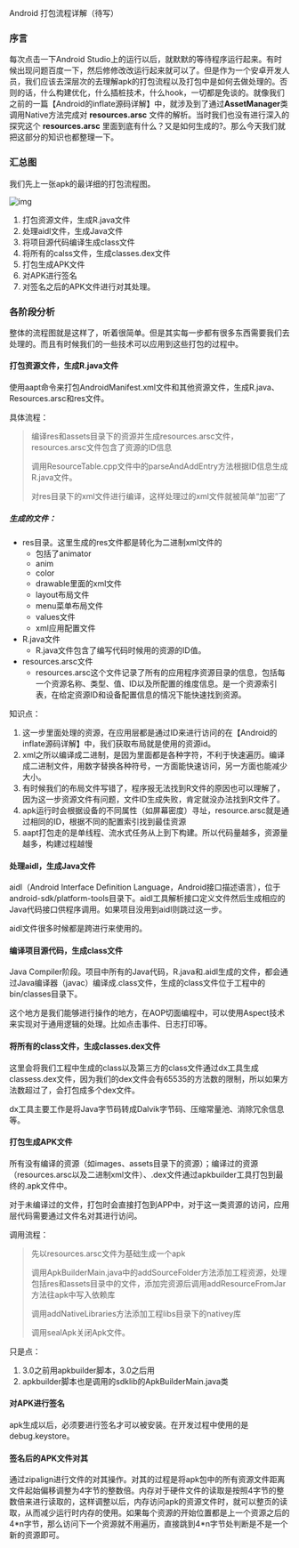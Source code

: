 Android 打包流程详解（待写）

### 序言

每次点击一下Android Studio上的运行以后，就默默的等待程序运行起来。有时候出现问题百度一下，然后修修改改运行起来就可以了。但是作为一个安卓开发人员，我们应该去深层次的去理解apk的打包流程以及打包中是如何去做处理的。否则的话，什么构建优化，什么插桩技术，什么hook，一切都是免谈的。就像我们之前的一篇【Android的inflate源码详解】中，就涉及到了通过**AssetManager**类调用Native方法完成对 **resources.arsc** 文件的解析。当时我们也没有进行深入的探究这个 **resources.arsc** 里面到底有什么？又是如何生成的?。那么今天我们就把这部分的知识也都整理一下。

### 汇总图

我们先上一张apk的最详细的打包流程图。

![img](http://cdn.qiniu.kailaisii.com/typora/202004/23/115233-754575.png)

1. 打包资源文件，生成R.java文件
2. 处理aidl文件，生成Java文件
3. 将项目源代码编译生成class文件
4. 将所有的calss文件，生成classes.dex文件
5. 打包生成APK文件
6. 对APK进行签名
7. 对签名之后的APK文件进行对其处理。

### 各阶段分析

整体的流程图就是这样了，听着很简单。但是其实每一步都有很多东西需要我们去处理的。而且有时候我们的一些技术可以应用到这些打包的过程中。

#### 打包资源文件，生成R.java文件

使用aapt命令来打包AndroidManifest.xml文件和其他资源文件，生成R.java、Resources.arsc和res文件。

具体流程：

> 编译res和assets目录下的资源并生成resources.arsc文件，resources.arsc文件包含了资源的ID信息
>
> 调用ResourceTable.cpp文件中的parseAndAddEntry方法根据ID信息生成R.java文件。
>
> 对res目录下的xml文件进行编译，这样处理过的xml文件就被简单“加密”了

##### 生成的文件：

* res目录。这里生成的res文件都是转化为二进制xml文件的
  * 包括了animator
  * anim
  * color
  * drawable里面的xml文件
  * layout布局文件
  * menu菜单布局文件
  * values文件
  * xml应用配置文件
* R.java文件
  * R.java文件包含了编写代码时候用的资源的ID值。
* resources.arsc文件
  * resources.arsc这个文件记录了所有的应用程序资源目录的信息，包括每一个资源名称、类型、值、ID以及所配置的维度信息。是一个资源索引表，在给定资源ID和设备配置信息的情况下能快速找到资源。

知识点：

1. 这一步里面处理的资源，在应用层都是通过ID来进行访问的在【Android的inflate源码详解】中，我们获取布局就是使用的资源id。
2. xml之所以编译成二进制，是因为里面都是各种字符，不利于快速遍历。编译成二进制文件，用数字替换各种符号，一方面能快速访问，另一方面也能减少大小。
3. 有时候我们的布局文件写错了，程序报无法找到R文件的原因也可以理解了，因为这一步资源文件有问题，文件ID生成失败，肯定就没办法找到R文件了。
4. apk运行时会根据设备的不同属性（如屏幕密度）寻址，resource.arsc就是通过相同的ID，根据不同的配置索引找到最佳资源
5. aapt打包走的是单线程、流水式任务从上到下构建。所以代码量越多，资源量越多，构建过程越慢

#### 处理aidl，生成Java文件

aidl（Android Interface Definition Language，Android接口描述语言），位于android-sdk/platform-tools目录下。aidl工具解析接口定义文件然后生成相应的Java代码接口供程序调用。如果项目没用到aidl则跳过这一步。

aidl文件很多时候都是跨进行来使用的。

#### 编译项目源代码，生成class文件

Java Compiler阶段。项目中所有的Java代码，R.java和.aidl生成的文件，都会通过Java编译器（javac）编译成.class文件，生成的class文件位于工程中的bin/classes目录下。

这个地方是我们能够进行操作的地方，在AOP切面编程中，可以使用Aspect技术来实现对于通用逻辑的处理。比如点击事件、日志打印等。

#### 将所有的class文件，生成classes.dex文件

这里会将我们工程中生成的class以及第三方的class文件通过dx工具生成classess.dex文件，因为我们的dex文件会有65535的方法数的限制，所以如果方法数超过了，会打包成多个dex文件。

dx工具主要工作是将Java字节码转成Dalvik字节码、压缩常量池、消除冗余信息等。

#### 打包生成APK文件

所有没有编译的资源（如images、assets目录下的资源）；编译过的资源（resources.arsc以及二进制xml文件）、.dex文件通过apkbuilder工具打包到最终的.apk文件中。

对于未编译过的文件，打包时会直接打包到APP中，对于这一类资源的访问，应用层代码需要通过文件名对其进行访问。



调用流程：

>先以resources.arsc文件为基础生成一个apk
>
>调用ApkBuilderMain.java中的addSourceFolder方法添加工程资源，处理包括res和assets目录中的文件，添加完资源后调用addResourceFromJar方法往apk中写入依赖库
>
>调用addNativeLibraries方法添加工程libs目录下的nativey库
>
>调用sealApk关闭Apk文件。

只是点：

1. 3.0之前用apkbuilder脚本，3.0之后用
2. apkbuilder脚本也是调用的sdklib的ApkBuilderMain.java类



#### 对APK进行签名

apk生成以后，必须要进行签名才可以被安装。在开发过程中使用的是debug.keystore。

#### 签名后的APK文件对其

通过zipalign进行文件的对其操作。对其的过程是将apk包中的所有资源文件距离文件起始偏移调整为4字节的整数倍。内存对于硬件文件的读取是按照4字节的整数倍来进行读取的，这样调整以后，内存访问apk的资源文件时，就可以整页的读取，从而减少运行时内存的使用。如果每个资源的开始位置都是上一个资源之后的 4\*n字节，那么访问下一个资源就不用遍历，直接跳到4\*n字节处判断是不是一个新的资源即可。



